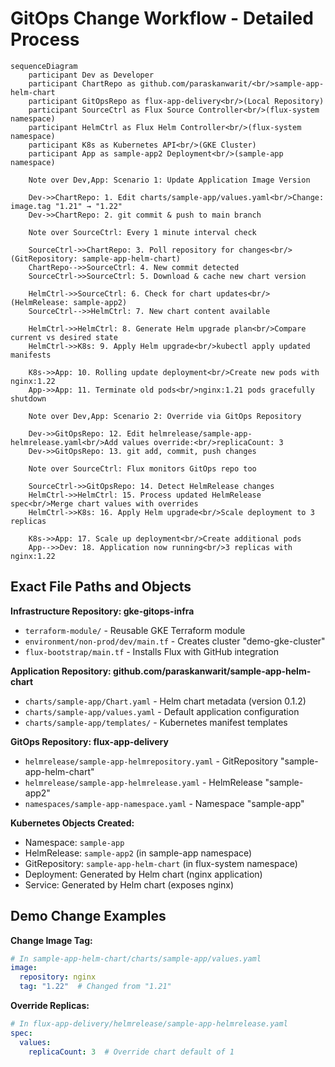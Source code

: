 # GitOps Change Workflow - Detailed Process

```mermaid
sequenceDiagram
    participant Dev as Developer
    participant ChartRepo as github.com/paraskanwarit/<br/>sample-app-helm-chart
    participant GitOpsRepo as flux-app-delivery<br/>(Local Repository)
    participant SourceCtrl as Flux Source Controller<br/>(flux-system namespace)
    participant HelmCtrl as Flux Helm Controller<br/>(flux-system namespace)
    participant K8s as Kubernetes API<br/>(GKE Cluster)
    participant App as sample-app2 Deployment<br/>(sample-app namespace)

    Note over Dev,App: Scenario 1: Update Application Image Version
    
    Dev->>ChartRepo: 1. Edit charts/sample-app/values.yaml<br/>Change: image.tag "1.21" → "1.22"
    Dev->>ChartRepo: 2. git commit & push to main branch
    
    Note over SourceCtrl: Every 1 minute interval check
    
    SourceCtrl->>ChartRepo: 3. Poll repository for changes<br/>(GitRepository: sample-app-helm-chart)
    ChartRepo-->>SourceCtrl: 4. New commit detected
    SourceCtrl->>SourceCtrl: 5. Download & cache new chart version
    
    HelmCtrl->>SourceCtrl: 6. Check for chart updates<br/>(HelmRelease: sample-app2)
    SourceCtrl-->>HelmCtrl: 7. New chart content available
    
    HelmCtrl->>HelmCtrl: 8. Generate Helm upgrade plan<br/>Compare current vs desired state
    HelmCtrl->>K8s: 9. Apply Helm upgrade<br/>kubectl apply updated manifests
    
    K8s->>App: 10. Rolling update deployment<br/>Create new pods with nginx:1.22
    App->>App: 11. Terminate old pods<br/>nginx:1.21 pods gracefully shutdown
    
    Note over Dev,App: Scenario 2: Override via GitOps Repository
    
    Dev->>GitOpsRepo: 12. Edit helmrelease/sample-app-helmrelease.yaml<br/>Add values override:<br/>replicaCount: 3
    Dev->>GitOpsRepo: 13. git add, commit, push changes
    
    Note over SourceCtrl: Flux monitors GitOps repo too
    
    SourceCtrl->>GitOpsRepo: 14. Detect HelmRelease changes
    HelmCtrl->>HelmCtrl: 15. Process updated HelmRelease spec<br/>Merge chart values with overrides
    HelmCtrl->>K8s: 16. Apply Helm upgrade<br/>Scale deployment to 3 replicas
    
    K8s->>App: 17. Scale up deployment<br/>Create additional pods
    App-->>Dev: 18. Application now running<br/>3 replicas with nginx:1.22
```

## Exact File Paths and Objects

**Infrastructure Repository: gke-gitops-infra**
- `terraform-module/` - Reusable GKE Terraform module
- `environment/non-prod/dev/main.tf` - Creates cluster "demo-gke-cluster"
- `flux-bootstrap/main.tf` - Installs Flux with GitHub integration

**Application Repository: github.com/paraskanwarit/sample-app-helm-chart**
- `charts/sample-app/Chart.yaml` - Helm chart metadata (version 0.1.2)
- `charts/sample-app/values.yaml` - Default application configuration
- `charts/sample-app/templates/` - Kubernetes manifest templates

**GitOps Repository: flux-app-delivery**
- `helmrelease/sample-app-helmrepository.yaml` - GitRepository "sample-app-helm-chart"
- `helmrelease/sample-app-helmrelease.yaml` - HelmRelease "sample-app2"
- `namespaces/sample-app-namespace.yaml` - Namespace "sample-app"

**Kubernetes Objects Created:**
- Namespace: `sample-app`
- HelmRelease: `sample-app2` (in sample-app namespace)
- GitRepository: `sample-app-helm-chart` (in flux-system namespace)
- Deployment: Generated by Helm chart (nginx application)
- Service: Generated by Helm chart (exposes nginx)

## Demo Change Examples

**Change Image Tag:**
```yaml
# In sample-app-helm-chart/charts/sample-app/values.yaml
image:
  repository: nginx
  tag: "1.22"  # Changed from "1.21"
```

**Override Replicas:**
```yaml
# In flux-app-delivery/helmrelease/sample-app-helmrelease.yaml
spec:
  values:
    replicaCount: 3  # Override chart default of 1
```